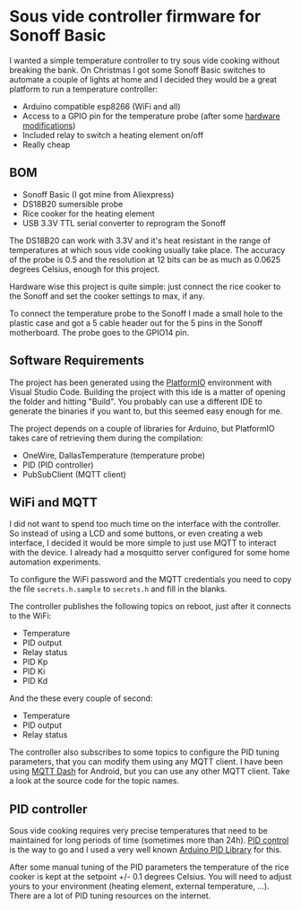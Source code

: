 # Sous vide controller firmware for Sonoff Basic

I wanted a simple temperature controller to try sous vide cooking without breaking the bank. On Christmas I got some Sonoff Basic switches to automate a couple of lights at home and I decided they would be a great platform to run a temperature controller:

* Arduino compatible esp8266 (WiFi and all)
* Access to a GPIO pin for the temperature probe (after some [hardware modifications](https://github.com/arendst/Sonoff-Tasmota/wiki/Sonoff-Basic))
* Included relay to switch a heating element on/off
* Really cheap

## BOM

* Sonoff Basic (I got mine from Aliexpress)
* DS18B20 sumersible probe
* Rice cooker for the heating element
* USB 3.3V TTL serial converter to reprogram the Sonoff

The DS18B20 can work with 3.3V and it's heat resistant in the range of temperatures at which sous vide cooking usually take place. The accuracy of the probe is 0.5 and the resolution at 12 bits can be as much as 0.0625 degrees Celsius, enough for this project.

Hardware wise this project is quite simple: just connect the rice cooker to the Sonoff and set the cooker settings to max, if any.

To connect the temperature probe to the Sonoff I made a small hole to the plastic case and got a 5 cable header out for the 5 pins in the Sonoff motherboard. The probe goes to the GPIO14 pin.

## Software Requirements

The project has been generated using the [PlatformIO](https://platformio.org/) environment with Visual Studio Code. Building the project with this ide is a matter of opening the folder and hitting "Build". You probably can use a different IDE to generate the binaries if you want to, but this seemed easy enough for me.

The project depends on a couple of libraries for Arduino, but PlatformIO takes care of retrieving them during the compilation:

* OneWire, DallasTemperature (temperature probe)
* PID (PID controller)
* PubSubClient (MQTT client)

## WiFi and MQTT

I did not want to spend too much time on the interface with the controller. So instead of using a LCD and some buttons, or even creating a web interface, I decided it would be more simple to just use MQTT to interact with the device. I already had a mosquitto server configured for some home automation experiments.

To configure the WiFi password and the MQTT credentials you need to copy the file `secrets.h.sample` to `secrets.h` and fill in the blanks.

The controller publishes the following topics on reboot, just after it connects to the WiFi:

* Temperature
* PID output
* Relay status
* PID Kp
* PID Ki
* PID Kd

And the these every couple of second:

* Temperature
* PID output
* Relay status

The controller also subscribes to some topics to configure the PID tuning parameters, that you can modify them using any MQTT client. I have been using [MQTT Dash](https://play.google.com/store/apps/details?id=net.routix.mqttdash) for Android, but you can use any other MQTT client. Take a look at the source code for the topic names.

## PID controller

Sous vide cooking requires very precise temperatures that need to be maintained for long periods of time (sometimes more than 24h). [PID control](https://en.wikipedia.org/wiki/PID_controller) is the way to go and I used a very well known [Arduino PID Library](https://github.com/br3ttb/Arduino-PID-Library) for this.

After some manual tuning of the PID parameters the temperature of the rice cooker is kept at the setpoint +/- 0.1 degrees Celsius. You will need to adjust yours to your environment (heating element, external temperature, ...). There are a lot of PID tuning resources on the internet. 
